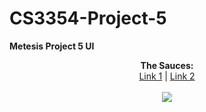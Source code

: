 # CS3354-Project-5

<b>Metesis Project 5 UI</b>

<p align="center">
  <b>The Sauces:</b><br>
  <a href="https://github.com/savorymaxwell/cs3354_assignment5">Link 1</a> |
  <a href="https://github.com/xyzst/Vehicle_Dealership">Link 2</a> 
  <br><br>
  <img src="https://ih1.redbubble.net/image.363693088.8142/sticker,375x360-bg,ffffff.u1.png">
</p>

